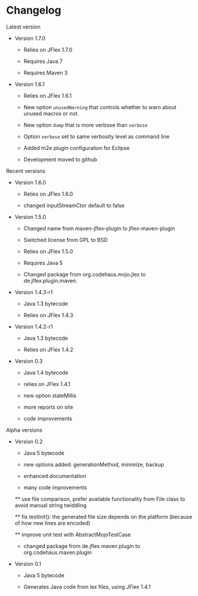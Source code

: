 # Changelog

Latest version

* Version 1.7.0

   * Relies on JFlex 1.7.0

   * Requires Java 7

   * Requires Maven 3

* Version 1.6.1

   * Relies on JFlex 1.6.1

   * New option `unusedWarning` that controls whether to warn about unused
     macros or not.

   * New option `dump` that is more verbose than `verbose`

   * Option `verbose` set to same verbosity level as command line

   * Added m2e plugin configuration for Eclipse

   * Development moved to github


Recent versions

* Version 1.6.0

   * Relies on JFlex 1.6.0

   * changed inputStreamCtor default to false


* Version 1.5.0

  * Changed name from maven-jflex-plugin to jflex-maven-plugin

  * Switched license from GPL to BSD

  * Relies on JFlex 1.5.0

  * Requires Java 5

  * Changed package from org.codehaus.mojo.jlex to de.jflex.plugin.maven.


* Version 1.4.3-r1

  * Java 1.3 bytecode

  * Relies on JFlex 1.4.3

* Version 1.4.2-r1

  * Java 1.3 bytecode

  * Relies on JFlex 1.4.2


* Version 0.3

  * Java 1.4 bytecode

  * relies on JFlex 1.4.1

  * new option staleMillis

  * more reports on site

  * code improvements


Alpha versions

* Version 0.2

  * Java 5 bytecode

  * new options added: generationMethod, minimize, backup

  * enhanced documentation

  * many code improvements

  ** use file comparison, prefer available functionality from File
     class to avoid manual string twiddling

  ** fix testInit(): the generated file size depends on the platform
     (because of how new lines are encoded)

  ** improve unit test with AbstractMojoTestCase

  * changed package from de.jflex.maven.plugin to org.codehaus.maven.plugin

* Version 0.1

  * Java 5 bytecode

  * Generates Java code from lex files, using JFlex 1.4.1